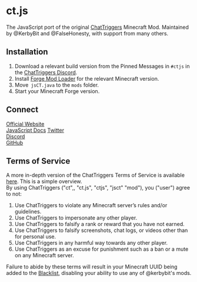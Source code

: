 # ct.js
The JavaScript port of the original [ChatTriggers](https://github.com/ChatTriggers/ChatTriggers) Minecraft Mod. Maintained by @KerbyBit and @FalseHonesty, with support from many others.

## Installation
1. Download a relevant build version from the Pinned Messages in `#ctjs` in the [ChatTriggers Discord](https://discord.gg/zqh8hTF).
2. Install [Forge Mod Loader](https://files.minecraftforge.net/) for the relevant Minecraft version.
3. Move` jsCT.java` to the `mods` folder.
4. Start your Minecraft Forge version.

## Connect
[Official Website](https://ct.kerbybit.com)  
[JavaScript Docs](https://ct.kerbybit.com/js.ct/)
[Twitter](https://twitter.com/chat_triggers)  
[Discord](https://discord.gg/zqh8hTF)  
[GitHub](https://github.com/ChatTriggers)  

## Terms of Service
A more in-depth version of the ChatTriggers Terms of Service is available [here](https://github.com/ChatTriggers/jsCT/blob/master/terms.md). This is a simple overview.  
By using ChatTriggers ("ct",, "ct.js", "ctjs", "jsct" "mod"), you ("user") agree to not:
1. Use ChatTriggers to violate any Minecraft server’s rules and/or guidelines.
2. Use ChatTriggers to impersonate any other player.
3. Use ChatTriggers to falsify a rank or reward that you have not earned.
4. Use ChatTriggers to falsify screenshots, chat logs, or videos other than for personal use.
5. Use ChatTriggers in any harmful way towards any other player.
6. Use ChatTriggers as an excuse for punishment such as a ban or a mute on any Minecraft server.

Failure to abide by these terms will result in your Minecraft UUID being added to the [Blacklist](https://kerbybit.com/blacklist), disabling your ability to use any of @kerbybit's mods.  
